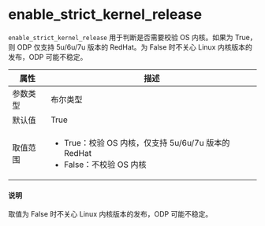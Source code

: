 # enable_strict_kernel_release

`enable_strict_kernel_release` 用于判断是否需要校验 OS 内核。如果为 True，则 ODP 仅支持 5u/6u/7u 版本的 RedHat。为 False 时不关心 Linux 内核版本的发布，ODP 可能不稳定。

|  属性    | 描述     |
|----------|---------|
| 参数类型 |   布尔类型      |
| 默认值   | True     |
| 取值范围 | <ul><li>True：校验 OS 内核，仅支持 5u/6u/7u 版本的 RedHat</li><li>False：不校验 OS 内核</li></ul>  |

<main id="notice" type='explain'>
  <h4>说明</h4>
  <p>取值为 False 时不关心 Linux 内核版本的发布，ODP 可能不稳定。</p>
</main>
